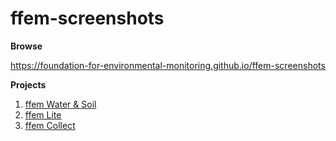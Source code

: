 # ffem-screenshots

**Browse**

https://foundation-for-environmental-monitoring.github.io/ffem-screenshots


**Projects**
1. [ffem Water & Soil](https://github.com/foundation-for-environmental-monitoring/ffem-app)
1. [ffem Lite](https://github.com/foundation-for-environmental-monitoring/ffem-lite)
1. [ffem Collect](https://github.com/foundation-for-environmental-monitoring/ffem-collect)
